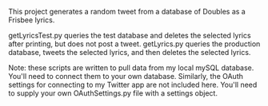 This project generates a random tweet from a database of Doubles as a Frisbee lyrics.

getLyricsTest.py queries the test database and deletes the selected lyrics after printing, but does not post a tweet.
getLyrics.py queries the production database, tweets the selected lyrics, and then deletes the selected lyrics.

Note: these scripts are written to pull data from my local mySQL database. You'll need to connect them to your own database. Similarly, the OAuth settings for connecting to my Twitter app are not included here. You'll need to supply your own OAuthSettings.py file with a settings object.
